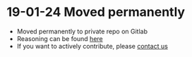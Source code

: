 # 19-01-24 Moved permanently
- Moved permanently to private repo on Gitlab
- Reasoning can be found [here](https://github.com/CodeDesignInitiative/campy-app/issues/183#issuecomment-457204557)
- If you want to actively contribute, please [contact us](mailto:hello@code.design)
